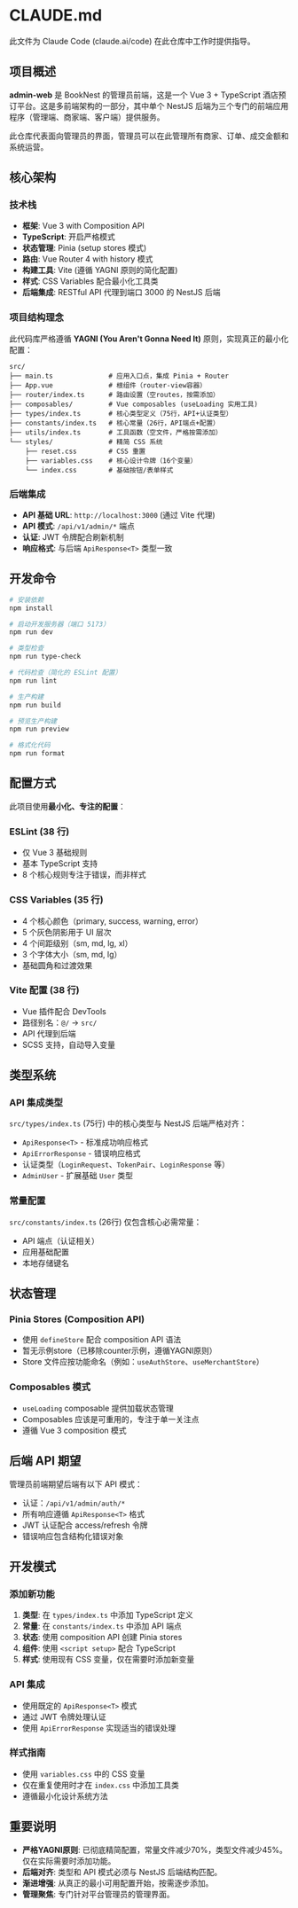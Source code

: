 # CLAUDE.md

此文件为 Claude Code (claude.ai/code) 在此仓库中工作时提供指导。

## 项目概述

**admin-web** 是 BookNest 的管理员前端，这是一个 Vue 3 + TypeScript 酒店预订平台。这是多前端架构的一部分，其中单个 NestJS 后端为三个专门的前端应用程序（管理端、商家端、客户端）提供服务。

此仓库代表面向管理员的界面，管理员可以在此管理所有商家、订单、成交金额和系统运营。

## 核心架构

### 技术栈
- **框架**: Vue 3 with Composition API
- **TypeScript**: 开启严格模式
- **状态管理**: Pinia (setup stores 模式)
- **路由**: Vue Router 4 with history 模式
- **构建工具**: Vite (遵循 YAGNI 原则的简化配置)
- **样式**: CSS Variables 配合最小化工具类
- **后端集成**: RESTful API 代理到端口 3000 的 NestJS 后端

### 项目结构理念
此代码库严格遵循 **YAGNI (You Aren't Gonna Need It)** 原则，实现真正的最小化配置：

```
src/
├── main.ts              # 应用入口点，集成 Pinia + Router
├── App.vue              # 根组件（router-view容器）
├── router/index.ts      # 路由设置（空routes，按需添加）
├── composables/         # Vue composables (useLoading 实用工具)
├── types/index.ts       # 核心类型定义（75行，API+认证类型）
├── constants/index.ts   # 核心常量（26行，API端点+配置）
├── utils/index.ts       # 工具函数（空文件，严格按需添加）
└── styles/              # 精简 CSS 系统
    ├── reset.css        # CSS 重置
    ├── variables.css    # 核心设计令牌（16个变量）
    └── index.css        # 基础按钮/表单样式
```

### 后端集成
- **API 基础 URL**: `http://localhost:3000` (通过 Vite 代理)
- **API 模式**: `/api/v1/admin/*` 端点
- **认证**: JWT 令牌配合刷新机制
- **响应格式**: 与后端 `ApiResponse<T>` 类型一致

## 开发命令

```bash
# 安装依赖
npm install

# 启动开发服务器（端口 5173）
npm run dev

# 类型检查
npm run type-check

# 代码检查（简化的 ESLint 配置）
npm run lint

# 生产构建
npm run build

# 预览生产构建
npm run preview

# 格式化代码
npm run format
```

## 配置方式

此项目使用**最小化、专注的配置**：

### ESLint (38 行)
- 仅 Vue 3 基础规则
- 基本 TypeScript 支持
- 8 个核心规则专注于错误，而非样式

### CSS Variables (35 行)
- 4 个核心颜色（primary, success, warning, error）
- 5 个灰色阴影用于 UI 层次
- 4 个间距级别（sm, md, lg, xl）
- 3 个字体大小（sm, md, lg）
- 基础圆角和过渡效果

### Vite 配置 (38 行)
- Vue 插件配合 DevTools
- 路径别名：`@/` → `src/`
- API 代理到后端
- SCSS 支持，自动导入变量

## 类型系统

### API 集成类型
`src/types/index.ts` (75行) 中的核心类型与 NestJS 后端严格对齐：
- `ApiResponse<T>` - 标准成功响应格式
- `ApiErrorResponse` - 错误响应格式  
- 认证类型（`LoginRequest`、`TokenPair`、`LoginResponse` 等）
- `AdminUser` - 扩展基础 `User` 类型

### 常量配置
`src/constants/index.ts` (26行) 仅包含核心必需常量：
- API 端点（认证相关）
- 应用基础配置
- 本地存储键名

## 状态管理

### Pinia Stores (Composition API)
- 使用 `defineStore` 配合 composition API 语法
- 暂无示例store（已移除counter示例，遵循YAGNI原则）
- Store 文件应按功能命名（例如：`useAuthStore`、`useMerchantStore`）

### Composables 模式
- `useLoading` composable 提供加载状态管理
- Composables 应该是可重用的，专注于单一关注点
- 遵循 Vue 3 composition 模式

## 后端 API 期望

管理员前端期望后端有以下 API 模式：
- 认证：`/api/v1/admin/auth/*`
- 所有响应遵循 `ApiResponse<T>` 格式
- JWT 认证配合 access/refresh 令牌
- 错误响应包含结构化错误对象

## 开发模式

### 添加新功能
1. **类型**: 在 `types/index.ts` 中添加 TypeScript 定义
2. **常量**: 在 `constants/index.ts` 中添加 API 端点
3. **状态**: 使用 composition API 创建 Pinia stores
4. **组件**: 使用 `<script setup>` 配合 TypeScript
5. **样式**: 使用现有 CSS 变量，仅在需要时添加新变量

### API 集成
- 使用既定的 `ApiResponse<T>` 模式
- 通过 JWT 令牌处理认证
- 使用 `ApiErrorResponse` 实现适当的错误处理

### 样式指南
- 使用 `variables.css` 中的 CSS 变量
- 仅在重复使用时才在 `index.css` 中添加工具类
- 遵循最小化设计系统方法

## 重要说明

- **严格YAGNI原则**: 已彻底精简配置，常量文件减少70%，类型文件减少45%。仅在实际需要时添加功能。
- **后端对齐**: 类型和 API 模式必须与 NestJS 后端结构匹配。
- **渐进增强**: 从真正的最小可用配置开始，按需逐步添加。
- **管理聚焦**: 专门针对平台管理员的管理界面。